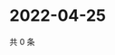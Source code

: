 # 2022-04-25

共 0 条

<!-- BEGIN WEIBO -->
<!-- 最后更新时间 Mon Apr 25 2022 22:20:50 GMT+0800 (China Standard Time) -->

<!-- END WEIBO -->

